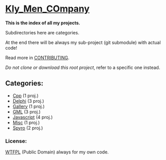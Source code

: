 ﻿# [Kly_Men_COmpany](https://github.com/aleksusklim/Kly_Men_COmpany "Kly_Men_COmpany")

**This is the index of all my projects.**

Subdirectories here are categories.

At the end there will be always my sub-project (git submodule) with actual code!

Read more in [CONTRIBUTING](./CONTRIBUTING.md "CONTRIBUTING.md").

_Do not clone or download this root project_, refer to a specific one instead.

## Categories:

- [Cpp](./Cpp/ "Kly_Men_COmpany/Cpp/") (1 proj.)
- [Delphi](./Delphi/ "Kly_Men_COmpany/Delphi/") (3 proj.)
- [Gallery](./Gallery/ "Kly_Men_COmpany/Gallery/") (1 proj.)
- [GML](./GML/ "Kly_Men_COmpany/GML/") (3 proj.)
- [Javascript](./Javascript/ "Kly_Men_COmpany/Javascript/") (4 proj.)
- [Misc](./Misc/ "Kly_Men_COmpany/Misc/") (1 proj.)
- [Spyro](./Spyro/ "Kly_Men_COmpany/Spyro/") (2 proj.)

### License:

[WTFPL](https://en.wikipedia.org/wiki/WTFPL "Wikipedia: WTFPL") (Public Domain) always for my own code.
